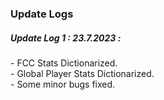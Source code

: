 <h3>Update Logs</h3>

<h5>Update Log 1 : 23.7.2023 :</h5>
- FCC Stats Dictionarized. <br>
- Global Player Stats Dictionarized. <br>
- Some minor bugs fixed. <br>



